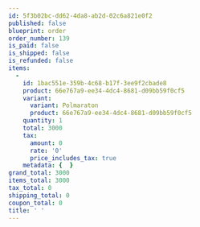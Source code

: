 ```yaml
---
id: 5f3b02bc-dd62-4da8-ab2d-02c6a821e0f2
published: false
blueprint: order
order_number: 139
is_paid: false
is_shipped: false
is_refunded: false
items:
  -
    id: 1bac551e-359b-4c68-b17f-3ee9f2cbade8
    product: 66e767a9-ee34-4dc4-8681-d09bb59f0cf5
    variant:
      variant: Polmaraton
      product: 66e767a9-ee34-4dc4-8681-d09bb59f0cf5
    quantity: 1
    total: 3000
    tax:
      amount: 0
      rate: '0'
      price_includes_tax: true
    metadata: {  }
grand_total: 3000
items_total: 3000
tax_total: 0
shipping_total: 0
coupon_total: 0
title: ' '
---
```

